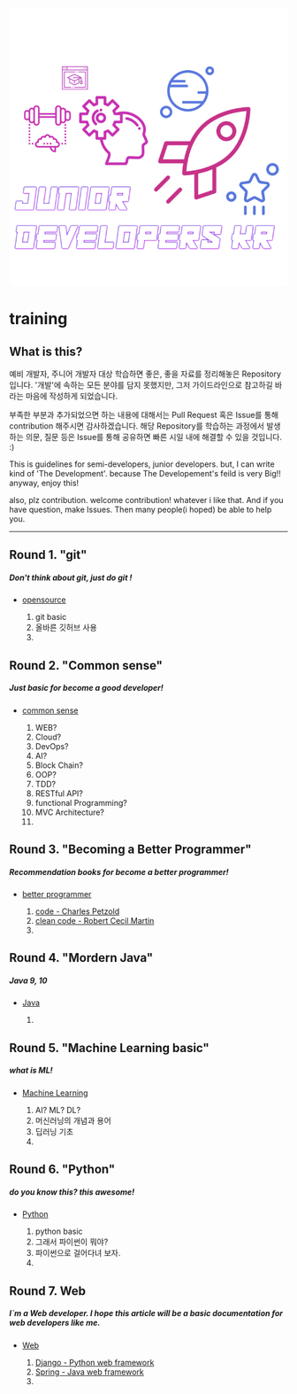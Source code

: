 <div align=center>

![](/assets/training_main.png)

</div>

# training

## What is this?

예비 개발자, 주니어 개발자 대상 학습하면 좋은, 좋을 자료를 정리해놓은 Repository입니다. '개발'에 속하는 모든 분야를 담지 못했지만, 그저 가이드라인으로 참고하길 바라는 마음에 작성하게 되었습니다.

부족한 부분과 추가되었으면 하는 내용에 대해서는 Pull Request 혹은 Issue를 통해 contribution 해주시면 감사하겠습니다. 해당 Repository를 학습하는 과정에서 발생하는 의문, 질문 등은 Issue를 통해 공유하면 빠른 시일 내에 해결할 수 있을 것입니다. :)

This is guidelines for semi-developers, junior developers. but, I can write kind of 'The Development'. because The Developement's feild is very Big!! anyway, enjoy this!

also, plz contribution. welcome contribution! whatever i like that. And if you have question, make Issues. Then many people(i hoped) be able to help you.

---

## Round 1. "git"

##### Don't think about git, just do git !

- [opensource](/git/README.md)
	
	1. git basic
	2. 올바른 깃허브 사용
	3. 

## Round 2. "Common sense"

##### Just basic for become a good developer!

- [common sense](/common_sense/README.md)

	1. WEB?
	3. Cloud?
	4. DevOps?
	5. AI?
	6. Block Chain?
	7. OOP?
	8. TDD?
	8. RESTful API?
	9. functional Programming?
	10. MVC Architecture?
	11. 

## Round 3. "Becoming a Better Programmer"

##### Recommendation books for become a better programmer!

- [better programmer](/better_programmer/README.md)

	1. [code - Charles Petzold](/better_programmer/code/README.md)
	2. [clean code - Robert Cecil Martin](/better_programmner/clean_code/README.md)
	3. 

## Round 4. "Mordern Java"

##### Java 9, 10

- [Java](/java/README.md)

	1. 

## Round 5. "Machine Learning basic"

##### what is ML!

- [Machine Learning](/machine_learning/README.md)

	1. AI? ML? DL?
	2. 머신러닝의 개념과 용어
	3. 딥러닝 기초
	4. 

## Round 6. "Python"

##### do you know this? this awesome!

- [Python](/python/README.md)

	1. python basic
	2. 그래서 파이썬이 뭐야?
	3. 파이썬으로 걸어다녀 보자.
	4. 

## Round 7. Web

##### I`m a Web developer. I hope this article will be a basic documentation for web developers like me.

- [Web](/web/README.md)

	1. [Django - Python web framework](/web/django/README.md)
	2. [Spring - Java web framework](/web/spring/README.md)
	3. 

